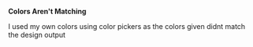 **Colors Aren't Matching**

I used my own colors using color pickers as the colors given didnt match the design output

